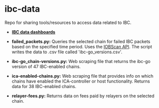 # ibc-data
Repo for sharing tools/resources to access data related to IBC.

- [**IBC data dashboards**](https://www.notion.so/cosmos-is-expansive/Product-Wiki-0bfdb596940147cc8e9cda3bd8bdbd81?pvs=4#78906fbb905444a0b16c109bb23b1d79)

- **failed_packets.py:** Queries the selected chain for failed IBC packets based on the specified time period. Uses the [IOBScan API](https://docs.apis.iobscan.io/#tag/IOBScanTx/paths/~1ibc~1transfers~1statistics~1%7Bchain%7D~1flow/get). The script writes the data to .csv file called 'ibc-go_versions.csv'.

- **ibc-go_chain-versions.py:** Web scraping file that returns the ibc-go version of 47 IBC-enabled chains.

- **ica-enabled-chains.py:** Web scraping file that provides info on which chains have enabled the ICA-controller or host functionality. Returns data for 38 IBC-enabled chains.

- **relayer-fees.py:** Returns data on fees paid by relayers on the selected chain.

